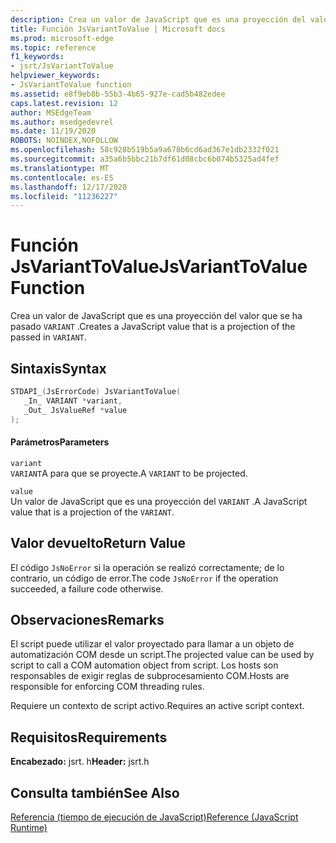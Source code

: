 ```yaml
---
description: Crea un valor de JavaScript que es una proyección del valor que se ha pasado `VARIANT` .
title: Función JsVariantToValue | Microsoft docs
ms.prod: microsoft-edge
ms.topic: reference
f1_keywords:
- jsrt/JsVariantToValue
helpviewer_keywords:
- JsVariantToValue function
ms.assetid: e8f9eb8b-55b3-4b65-927e-cad5b482edee
caps.latest.revision: 12
author: MSEdgeTeam
ms.author: msedgedevrel
ms.date: 11/19/2020
ROBOTS: NOINDEX,NOFOLLOW
ms.openlocfilehash: 58c928b519b5a9a678b6cd6ad367e1db2332f021
ms.sourcegitcommit: a35a6b5bbc21b7df61d08cbc6b074b5325ad4fef
ms.translationtype: MT
ms.contentlocale: es-ES
ms.lasthandoff: 12/17/2020
ms.locfileid: "11236227"
---
```

# <span data-ttu-id="95148-103">Función JsVariantToValue</span><span class="sxs-lookup"><span data-stu-id="95148-103">JsVariantToValue Function</span></span>

<span data-ttu-id="95148-104">Crea un valor de JavaScript que es una proyección del valor que se ha pasado `VARIANT` .</span><span class="sxs-lookup"><span data-stu-id="95148-104">Creates a JavaScript value that is a projection of the passed in `VARIANT`.</span></span>  
  
## <span data-ttu-id="95148-105">Sintaxis</span><span class="sxs-lookup"><span data-stu-id="95148-105">Syntax</span></span>  
  
```cpp  
STDAPI_(JsErrorCode) JsVariantToValue(  
   _In_ VARIANT *variant,  
   _Out_ JsValueRef *value  
);  
```  
  
#### <span data-ttu-id="95148-106">Parámetros</span><span class="sxs-lookup"><span data-stu-id="95148-106">Parameters</span></span>  
 `variant`  
 <span data-ttu-id="95148-107">`VARIANT`A para que se proyecte.</span><span class="sxs-lookup"><span data-stu-id="95148-107">A `VARIANT` to be projected.</span></span>  
  
 `value`  
 <span data-ttu-id="95148-108">Un valor de JavaScript que es una proyección del `VARIANT` .</span><span class="sxs-lookup"><span data-stu-id="95148-108">A JavaScript value that is a projection of the `VARIANT`.</span></span>  
  
## <span data-ttu-id="95148-109">Valor devuelto</span><span class="sxs-lookup"><span data-stu-id="95148-109">Return Value</span></span>  
 <span data-ttu-id="95148-110">El código `JsNoError` si la operación se realizó correctamente; de lo contrario, un código de error.</span><span class="sxs-lookup"><span data-stu-id="95148-110">The code `JsNoError` if the operation succeeded, a failure code otherwise.</span></span>  
  
## <span data-ttu-id="95148-111">Observaciones</span><span class="sxs-lookup"><span data-stu-id="95148-111">Remarks</span></span>  
 <span data-ttu-id="95148-112">El script puede utilizar el valor proyectado para llamar a un objeto de automatización COM desde un script.</span><span class="sxs-lookup"><span data-stu-id="95148-112">The projected value can be used by script to call a COM automation object from script.</span></span> <span data-ttu-id="95148-113">Los hosts son responsables de exigir reglas de subprocesamiento COM.</span><span class="sxs-lookup"><span data-stu-id="95148-113">Hosts are responsible for enforcing COM threading rules.</span></span>  
  
 <span data-ttu-id="95148-114">Requiere un contexto de script activo.</span><span class="sxs-lookup"><span data-stu-id="95148-114">Requires an active script context.</span></span>  
  
## <span data-ttu-id="95148-115">Requisitos</span><span class="sxs-lookup"><span data-stu-id="95148-115">Requirements</span></span>  
 <span data-ttu-id="95148-116">**Encabezado:** jsrt. h</span><span class="sxs-lookup"><span data-stu-id="95148-116">**Header:** jsrt.h</span></span>  
  
## <span data-ttu-id="95148-117">Consulta también</span><span class="sxs-lookup"><span data-stu-id="95148-117">See Also</span></span>  
 [<span data-ttu-id="95148-118">Referencia (tiempo de ejecución de JavaScript)</span><span class="sxs-lookup"><span data-stu-id="95148-118">Reference (JavaScript Runtime)</span></span>](../chakra-hosting/reference-javascript-runtime.md)
